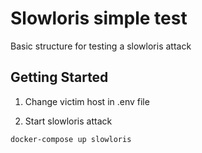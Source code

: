 # Slowloris simple test

Basic structure for testing a slowloris attack

## Getting Started

1. Change victim host in .env file

2. Start slowloris attack

```bash
docker-compose up slowloris
```